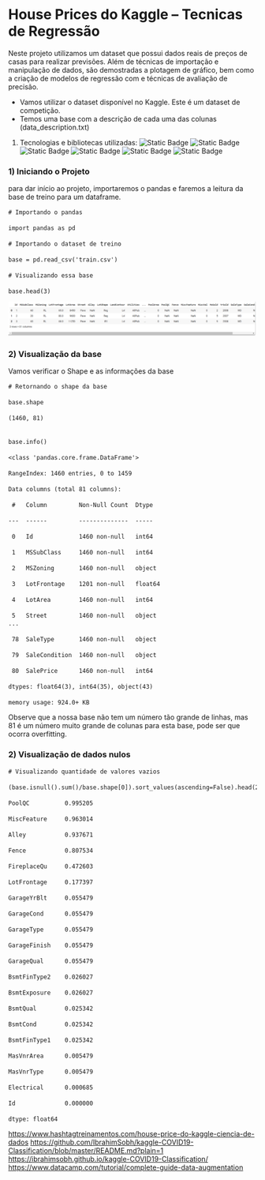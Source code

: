 # House Prices do Kaggle – Tecnicas de Regressão

Neste projeto utilizamos um dataset que possui dados reais de preços de casas para realizar previsões. Além de técnicas de importação e manipulação de dados, são demostradas a plotagem de gráfico, bem como a criação de modelos de regressão com e técnicas de avaliação de precisão.

- Vamos utilizar o dataset disponível no Kaggle. Este é um dataset de competição. 
- Temos uma base com a descrição de cada uma das colunas (data_description.txt)



1) Tecnologias e bibliotecas utilizadas:
![Static Badge](https://img.shields.io/badge/python--green)
![Static Badge](https://img.shields.io/badge/jupyter--green)
![Static Badge](https://img.shields.io/badge/vscode--green)
![Static Badge](https://img.shields.io/badge/pandas--blue)
![Static Badge](https://img.shields.io/badge/matplotlib--blue)
![Static Badge](https://img.shields.io/badge/scikit_learn--orange)


### 1) Iniciando o Projeto
para dar início ao projeto, importaremos o pandas e faremos a leitura da base de treino para um dataframe.

```
# Importando o pandas

import pandas as pd

# Importando o dataset de treino

base = pd.read_csv('train.csv')

# Visualizando essa base

base.head(3)
```
![cover](images/base1.png)

### 2) Visualização da base
Vamos verificar o Shape e as informações da base
```
# Retornando o shape da base

base.shape

(1460, 81)


base.info()

<class 'pandas.core.frame.DataFrame'>

RangeIndex: 1460 entries, 0 to 1459

Data columns (total 81 columns):

 #   Column         Non-Null Count  Dtype 

---  ------         --------------  ----- 

 0   Id             1460 non-null   int64 

 1   MSSubClass     1460 non-null   int64 

 2   MSZoning       1460 non-null   object

 3   LotFrontage    1201 non-null   float64

 4   LotArea        1460 non-null   int64 

 5   Street         1460 non-null   object
...

 78  SaleType       1460 non-null   object

 79  SaleCondition  1460 non-null   object

 80  SalePrice      1460 non-null   int64 

dtypes: float64(3), int64(35), object(43)

memory usage: 924.0+ KB

```
Observe que a nossa base não tem um número tão grande de linhas, mas 81 é um número muito grande de colunas para esta base, pode ser que ocorra overfitting.

### 2) Visualização de dados nulos
```
# Visualizando quantidade de valores vazios

(base.isnull().sum()/base.shape[0]).sort_values(ascending=False).head(20)

PoolQC          0.995205

MiscFeature     0.963014

Alley           0.937671

Fence           0.807534

FireplaceQu     0.472603

LotFrontage     0.177397

GarageYrBlt     0.055479

GarageCond      0.055479

GarageType      0.055479

GarageFinish    0.055479

GarageQual      0.055479

BsmtFinType2    0.026027

BsmtExposure    0.026027

BsmtQual        0.025342

BsmtCond        0.025342

BsmtFinType1    0.025342

MasVnrArea      0.005479

MasVnrType      0.005479

Electrical      0.000685

Id              0.000000

dtype: float64
```
https://www.hashtagtreinamentos.com/house-price-do-kaggle-ciencia-de-dados
https://github.com/IbrahimSobh/kaggle-COVID19-Classification/blob/master/README.md?plain=1
https://ibrahimsobh.github.io/kaggle-COVID19-Classification/
https://www.datacamp.com/tutorial/complete-guide-data-augmentation